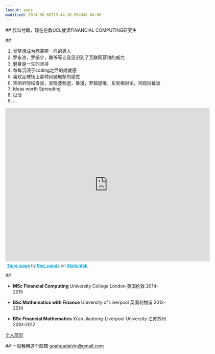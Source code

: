 ```yaml
---
layout: page
modified: 2014-08-08T19:44:38.564948-04:00
---
```



##<span> <i class="fa fa-user fa-1x"></i></span>
我叫付磊，现在伦敦UCL就读FINANCIAL COMPUTING研究生

##<span> <i class="fa fa-star fa-1x"></i></span>
1. 曾梦想成为西蒙斯一样的男人  
2. 罗永浩，罗振宇，雕爷等让我见识到了互联网营销的威力  
3. 健身是一生的坚持  
4. 每每沉浸于coding之后的成就感  
5. 喜欢足球场上那种风驰电掣的感觉  
6. 空闲听晓松奇谈，吴晓波频道，暴漫，罗辑思维，东吴相对论，鸿观扯扯淡
7. Ideas worth Spreading  
8. 扯淡
9. ...

<div class="sketchfab-embed-wrapper"><iframe width="640" height="480" src="https://sketchfab.com/models/18028868e7294577aec0a68790aaee11/embed" frameborder="0" allowvr allowfullscreen mozallowfullscreen="true" webkitallowfullscreen="true" onmousewheel=""></iframe>

<p style="font-size: 13px; font-weight: normal; margin: 5px; color: #4A4A4A;">
    <a href="https://sketchfab.com/models/18028868e7294577aec0a68790aaee11?utm_medium=embed&utm_source=website&utm_campain=share-popup" target="_blank" style="font-weight: bold; color: #1CAAD9;">Tiger mage</a>
    by <a href="https://sketchfab.com/Red_panda?utm_medium=embed&utm_source=website&utm_campain=share-popup" target="_blank" style="font-weight: bold; color: #1CAAD9;">Red_panda</a>
    on <a href="https://sketchfab.com?utm_medium=embed&utm_source=website&utm_campain=share-popup" target="_blank" style="font-weight: bold; color: #1CAAD9;">Sketchfab</a>
</p>
</div>

##<span><i class="fa fa-university fa-1x"></i></span> 
  
* **MSc Financial Computing**  University College London  英国伦敦  2014-2015      

* **BSc Mathematics with Finance**  University of Liverpool  英国利物浦  2012-2014

* **BSc Financial Mathematics**   Xi’an Jiaotong-Liverpool University  江苏苏州  2010-2012

<a href="http://www.goaheadalvin.com/about/CV.pdf">个人简历</a>

##<span><i class="fa fa-phone fa-1x"></i></span>
一般我用这个邮箱
<a href="mailto:goaheadalvin@gmail.com">goaheadalvin@gmail.com</a>    
